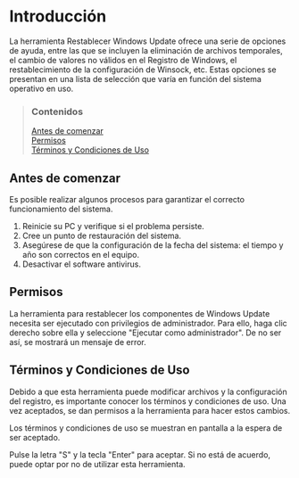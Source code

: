# Introducción

La herramienta Restablecer Windows Update ofrece una serie de opciones de ayuda, entre las que se incluyen la eliminación de archivos temporales, el cambio de valores no válidos en el Registro de Windows, el restablecimiento de la configuración de Winsock, etc. Estas opciones se presentan en una lista de selección que varía en función del sistema operativo en uso.

> ### Contenidos
>
> [Antes de comenzar](#antes-de-comenzar) <br />
> [Permisos](#permisos) <br />
> [Términos y Condiciones de Uso](#terminos-y-condiciones-de-uso)


## Antes de comenzar

Es posible realizar algunos procesos para garantizar el correcto funcionamiento del sistema.

  1. Reinicie su PC y verifique si el problema persiste.
  2. Cree un punto de restauración del sistema.
  3. Asegúrese de que la configuración de la fecha del sistema: el tiempo y año son correctos en el equipo.
  4. Desactivar el software antivirus.

## Permisos

La herramienta para restablecer los componentes de Windows Update necesita ser ejecutado con privilegios de administrador. Para ello, haga clic derecho sobre ella y seleccione "Ejecutar como administrador". De no ser así, se mostrará un mensaje de error.


## Términos y Condiciones de Uso

Debido a que esta herramienta puede modificar archivos y la configuración del registro, es importante conocer los términos y condiciones de uso. Una vez aceptados, se dan permisos a la herramienta para hacer estos cambios.

Los términos y condiciones de uso se muestran en pantalla a la espera de ser aceptado.

Pulse la letra "S" y la tecla "Enter" para aceptar. Si no está de acuerdo, puede optar por no de utilizar esta herramienta.
